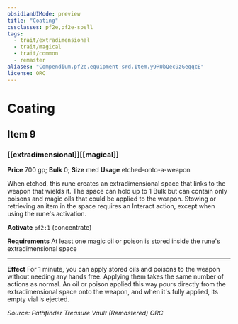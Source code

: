 ```yaml
---
obsidianUIMode: preview
title: "Coating"
cssclasses: pf2e,pf2e-spell
tags:
  - trait/extradimensional
  - trait/magical
  - trait/common
  - remaster
aliases: "Compendium.pf2e.equipment-srd.Item.y9RUbQec9zGeqqcE"
license: ORC
---
```

# Coating
## Item 9
### [[extradimensional]][[magical]]


**Price** 700 gp; 
**Bulk** 0; **Size** med
**Usage** etched-onto-a-weapon

When etched, this rune creates an extradimensional space that links to the weapon that wields it. The space can hold up to 1 Bulk but can contain only poisons and magic oils that could be applied to the weapon. Stowing or retrieving an item in the space requires an Interact action, except when using the rune's activation.

**Activate** `pf2:1` (concentrate)

**Requirements** At least one magic oil or poison is stored inside the rune's extradimensional space

* * *

**Effect** For 1 minute, you can apply stored oils and poisons to the weapon without needing any hands free. Applying them takes the same number of actions as normal. An oil or poison applied this way pours directly from the extradimensional space onto the weapon, and when it's fully applied, its empty vial is ejected.

*Source: Pathfinder Treasure Vault (Remastered)*
*ORC*